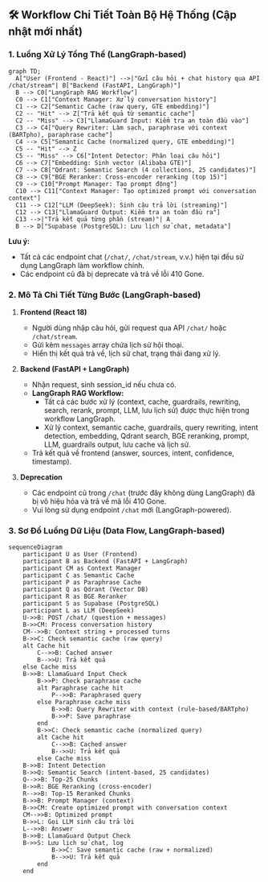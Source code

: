 ## 🛠️ Workflow Chi Tiết Toàn Bộ Hệ Thống (Cập nhật mới nhất)

### 1. Luồng Xử Lý Tổng Thể (LangGraph-based)

```mermaid
graph TD;
  A["User (Frontend - React)"] -->|"Gửi câu hỏi + chat history qua API /chat/stream"| B["Backend (FastAPI, LangGraph)"]
  B --> C0["LangGraph RAG Workflow"]
  C0 --> C1["Context Manager: Xử lý conversation history"]
  C1 --> C2["Semantic Cache (raw query, GTE embedding)"]
  C2 -- "Hit" --> Z["Trả kết quả từ semantic cache"]
  C2 -- "Miss" --> C3["LlamaGuard Input: Kiểm tra an toàn đầu vào"]
  C3 --> C4["Query Rewriter: Làm sạch, paraphrase với context (BARTpho), paraphrase cache"]
  C4 --> C5["Semantic Cache (normalized query, GTE embedding)"]
  C5 -- "Hit" --> Z
  C5 -- "Miss" --> C6["Intent Detector: Phân loại câu hỏi"]
  C6 --> C7["Embedding: Sinh vector (Alibaba GTE)"]
  C7 --> C8["Qdrant: Semantic Search (4 collections, 25 candidates)"]
  C8 --> C9["BGE Reranker: Cross-encoder reranking (top 15)"]
  C9 --> C10["Prompt Manager: Tạo prompt động"]
  C10 --> C11["Context Manager: Tạo optimized prompt với conversation context"]
  C11 --> C12["LLM (DeepSeek): Sinh câu trả lời (streaming)"]
  C12 --> C13["LlamaGuard Output: Kiểm tra an toàn đầu ra"]
  C13 -->|"Trả kết quả từng phần (stream)"| A
  B --> D["Supabase (PostgreSQL): Lưu lịch sử chat, metadata"]
```

**Lưu ý:**
- Tất cả các endpoint chat (`/chat/`, `/chat/stream`, v.v.) hiện tại đều sử dụng LangGraph làm workflow chính.
- Các endpoint cũ đã bị deprecate và trả về lỗi 410 Gone.

### 2. Mô Tả Chi Tiết Từng Bước (LangGraph-based)

1. **Frontend (React 18)**
   - Người dùng nhập câu hỏi, gửi request qua API `/chat/` hoặc `/chat/stream`.
   - Gửi kèm `messages` array chứa lịch sử hội thoại.
   - Hiển thị kết quả trả về, lịch sử chat, trạng thái đang xử lý.

2. **Backend (FastAPI + LangGraph)**
   - Nhận request, sinh session_id nếu chưa có.
   - **LangGraph RAG Workflow:**
     - Tất cả các bước xử lý (context, cache, guardrails, rewriting, search, rerank, prompt, LLM, lưu lịch sử) được thực hiện trong workflow LangGraph.
     - Xử lý context, semantic cache, guardrails, query rewriting, intent detection, embedding, Qdrant search, BGE reranking, prompt, LLM, guardrails output, lưu cache và lịch sử.
   - Trả kết quả về frontend (answer, sources, intent, confidence, timestamp).

3. **Deprecation**
   - Các endpoint cũ trong `/chat` (trước đây không dùng LangGraph) đã bị vô hiệu hóa và trả về mã lỗi 410 Gone.
   - Vui lòng sử dụng endpoint `/chat` mới (LangGraph-powered).

### 3. Sơ Đồ Luồng Dữ Liệu (Data Flow, LangGraph-based)

```mermaid
sequenceDiagram
    participant U as User (Frontend)
    participant B as Backend (FastAPI + LangGraph)
    participant CM as Context Manager
    participant C as Semantic Cache
    participant P as Paraphrase Cache
    participant Q as Qdrant (Vector DB)
    participant R as BGE Reranker
    participant S as Supabase (PostgreSQL)
    participant L as LLM (DeepSeek)
    U->>B: POST /chat/ (question + messages)
    B->>CM: Process conversation history
    CM-->>B: Context string + processed turns
    B->>C: Check semantic cache (raw query)
    alt Cache hit
        C-->>B: Cached answer
        B-->>U: Trả kết quả
    else Cache miss
    B->>B: LlamaGuard Input Check
        B->>P: Check paraphrase cache
        alt Paraphrase cache hit
            P-->>B: Paraphrased query
        else Paraphrase cache miss
            B->>B: Query Rewriter with context (rule-based/BARTpho)
            B->>P: Save paraphrase
        end
        B->>C: Check semantic cache (normalized query)
        alt Cache hit
            C-->>B: Cached answer
            B-->>U: Trả kết quả
        else Cache miss
    B->>B: Intent Detection
    B->>Q: Semantic Search (intent-based, 25 candidates)
    Q-->>B: Top-25 Chunks
    B->>R: BGE Reranking (cross-encoder)
    R-->>B: Top-15 Reranked Chunks
    B->>B: Prompt Manager (context)
    B->>CM: Create optimized prompt with conversation context
    CM-->>B: Optimized prompt
    B->>L: Gọi LLM sinh câu trả lời
    L-->>B: Answer
    B->>B: LlamaGuard Output Check
    B->>S: Lưu lịch sử chat, log
            B->>C: Save semantic cache (raw + normalized)
            B-->>U: Trả kết quả
        end
    end
```

